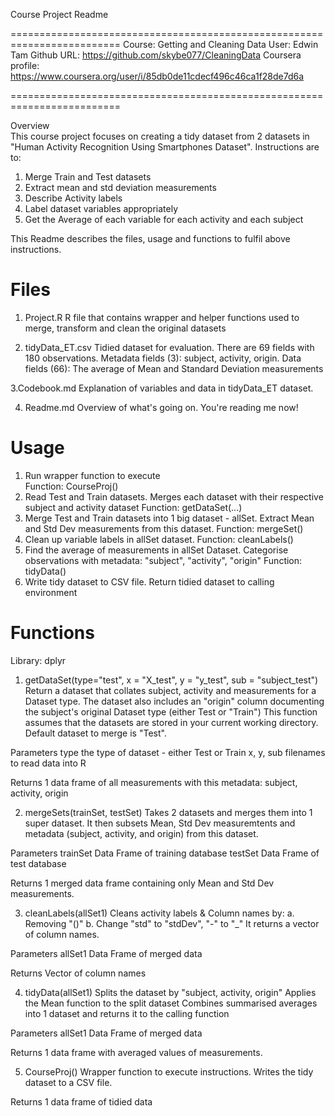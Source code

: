 Course Project Readme 

=========================================================================
Course: Getting and Cleaning Data 
User: Edwin Tam 
Github URL: https://github.com/skybe077/CleaningData
Coursera profile: https://www.coursera.org/user/i/85db0de11cdecf496c46ca1f28de7d6a

=========================================================================

Overview  
This course project focuses on creating a tidy dataset from 2 datasets in "Human Activity Recognition Using Smartphones Dataset".
Instructions are to:
1. Merge Train and Test datasets
2. Extract mean and std deviation measurements 
3. Describe Activity labels 
4. Label dataset variables appropriately 
5. Get the Average of each variable for each activity and each subject

This Readme describes the files, usage and functions to fulfil above instructions. 

Files 
=========================================================================
1. Project.R
R file that contains wrapper and helper functions used to merge, transform and clean the original datasets

2. tidyData_ET.csv
Tidied dataset for evaluation. There are 69 fields with 180 observations. 
Metadata fields (3): subject, activity, origin.
Data fields (66): The average of Mean and Standard Deviation measurements 

3.Codebook.md 
Explanation of variables and data in tidyData_ET dataset.

4. Readme.md
Overview of what's going on. You're reading me now! 

Usage
===========================================================================

1. Run wrapper function to execute  
	Function: CourseProj()
2. Read Test and Train datasets. Merges each dataset with their respective subject and activity dataset
	Function: getDataSet(...)
3. Merge Test and Train datasets into 1 big dataset - allSet. Extract Mean and Std Dev measurements from this dataset.
	Function: mergeSet()
4. Clean up variable labels in allSet dataset. 
	Function: cleanLabels()
5. Find the average of measurements in allSet Dataset. Categorise observations with metadata: "subject", "activity", "origin" 
	Function: tidyData()
6. Write tidy dataset to CSV file. Return tidied dataset to calling environment

Functions 
=========================================================================
Library: dplyr
1. getDataSet(type="test", x = "X_test", y = "y_test", sub = "subject_test")
Return a dataset that collates subject, activity and measurements for a Dataset type. 
The dataset also includes an "origin" column documenting the subject's original Dataset type (either Test or "Train") 
This function assumes that the datasets are stored in your current working directory. Default dataset to merge is "Test". 

Parameters 
type		the type of dataset - either Test or Train 
x, y, sub  	filenames to read data into R

Returns
1 data frame of all measurements with this metadata: subject, activity, origin

2. mergeSets(trainSet, testSet) 
Takes 2 datasets and merges them into 1 super dataset.
It then subsets Mean, Std Dev measuremtents and metadata (subject, activity, and origin) from this dataset.

Parameters 
trainSet	Data Frame of training database
testSet		Data Frame of test database

Returns
1 merged data frame containing only Mean and Std Dev measurements.

3. cleanLabels(allSet1)
Cleans activity labels & Column names by:
a. Removing "()"
b. Change "std" to "stdDev", "-" to "_"
It returns a vector of column names.

Parameters 
allSet1		Data Frame of merged data

Returns
Vector of column names

4. tidyData(allSet1)
Splits the dataset by "subject, activity, origin"
Applies the Mean function to the split dataset
Combines summarised averages into 1 dataset and returns it to the calling function

Parameters 
allSet1		Data Frame of merged data

Returns
1 data frame with averaged values of measurements. 

5. CourseProj()
Wrapper function to execute instructions. 
Writes the tidy dataset to a CSV file.

Returns
1 data frame of tidied data



